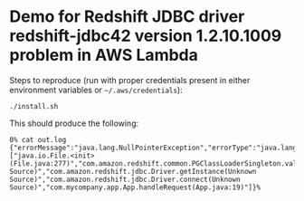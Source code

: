 # Demo for Redshift JDBC driver redshift-jdbc42 version 1.2.10.1009 problem in AWS Lambda

Steps to reproduce (run with proper credentials present in either environment variables or `~/.aws/credentials`):

    ./install.sh

This should produce the following:

```
0% cat out.log
{"errorMessage":"java.lang.NullPointerException","errorType":"java.lang.NullPointerException","stackTrace":["java.io.File.<init>(File.java:277)","com.amazon.redshift.common.PGClassLoaderSingleton.validateTempDir(Unknown Source)","com.amazon.redshift.jdbc.Driver.getInstance(Unknown Source)","com.amazon.redshift.jdbc.Driver.connect(Unknown Source)","com.mycompany.app.App.handleRequest(App.java:19)"]}%
```
